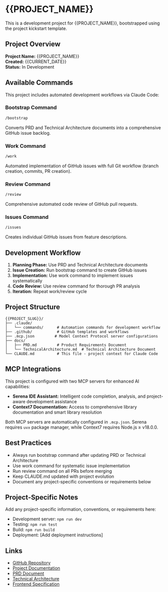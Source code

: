 # {{PROJECT_NAME}}

This is a development project for {{PROJECT_NAME}}, bootstrapped using the project kickstart template.

## Project Overview

**Project Name:** {{PROJECT_NAME}}  
**Created:** {{CURRENT_DATE}}  
**Status:** In Development

## Available Commands

This project includes automated development workflows via Claude Code:

### Bootstrap Command
```bash
/bootstrap
```
Converts PRD and Technical Architecture documents into a comprehensive GitHub issue backlog.

### Work Command  
```bash
/work
```
Automated implementation of GitHub issues with full Git workflow (branch creation, commits, PR creation).

### Review Command
```bash
/review
```
Comprehensive automated code review of GitHub pull requests.

### Issues Command
```bash
/issues
```
Creates individual GitHub issues from feature descriptions.

## Development Workflow

1. **Planning Phase:** Use PRD and Technical Architecture documents
2. **Issue Creation:** Run bootstrap command to create GitHub issues
3. **Implementation:** Use work command to implement issues systematically  
4. **Code Review:** Use review command for thorough PR analysis
5. **Iteration:** Repeat work/review cycle

## Project Structure

```
{{PROJECT_SLUG}}/
├── .claude/
│   └── commands/      # Automation commands for development workflow
├── .github/           # GitHub templates and workflows
├── .mcp.json         # Model Context Protocol server configurations
├── docs/
│   ├── PRD.md         # Product Requirements Document
│   └── TechnicalArchitecture.md  # Technical Architecture Document
└── CLAUDE.md          # This file - project context for Claude Code
```

## MCP Integrations

This project is configured with two MCP servers for enhanced AI capabilities:

- **Serena IDE Assistant:** Intelligent code completion, analysis, and project-aware development assistance
- **Context7 Documentation:** Access to comprehensive library documentation and smart library resolution

Both MCP servers are automatically configured in `.mcp.json`. Serena requires `uvx` package manager, while Context7 requires Node.js ≥ v18.0.0.

## Best Practices

- Always run bootstrap command after updating PRD or Technical Architecture
- Use work command for systematic issue implementation
- Run review command on all PRs before merging
- Keep CLAUDE.md updated with project evolution
- Document any project-specific conventions or requirements below

## Project-Specific Notes

Add any project-specific information, conventions, or requirements here:

- Development server: `npm run dev`
- Testing: `npm run test`
- Build: `npm run build`
- Deployment: [Add deployment instructions]

## Links

- [GitHub Repository](https://github.com/{{github_username}}/{{PROJECT_SLUG}})
- [Project Documentation](./docs/)
- [PRD Document](./docs/PRD.md)
- [Technical Architecture](./docs/TechnicalArchitecture.md)
- [Frontend Specification](./docs/front-end-spec.md)